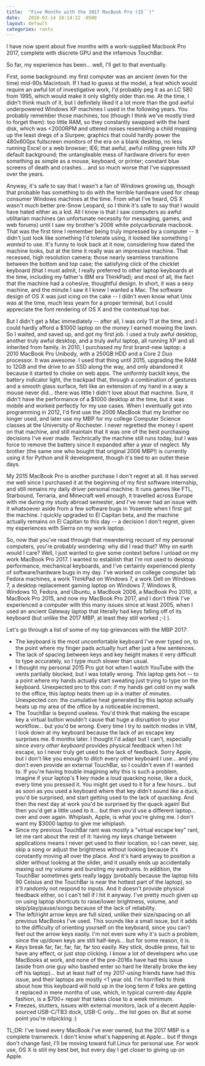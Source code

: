 ```yaml
---
title:  "Five Months with the 2017 MacBook Pro (15``)"
date:   2018-03-14 18:14:22 -0500
layout: default
categories: rants
---
```


I have now spent about five months with a work-supplied Macbook Pro 2017, complete with discrete GPU and the infamous TouchBar.

So far, my experience has been... well, I'll get to that eventually.

First, some background: my first computer was an ancient (even for the time) mid-90s Macintosh. If I had to guess at the model, a feat which would require an awful lot of investigative work, I'd probably peg it as an LC 580 from 1995, which would make it only slightly older than me. At the time, I didn't think much of it, but I definitely liked it a lot more than the god awful underpowered Windows XP machines I used in the following years. You probably remember those machines, too (though I think we've mostly tried to forget them): too little RAM, so they constantly swapped with the hard disk, which was <2000RPM and uttered noises resembling a child mopping up the least dregs of a Slurpee; graphics that could hardly power the 480x600px fullscreen monitors of the era on a blank desktop, no less running Excel or a web browser; IE6; that awful, awful rolling green hills XP default background; the untangleable mess of hardware drivers for even something as simple as a mouse, keyboard, or printer; constant blue screens of death and crashes... and so much worse that I've suppressed over the years.

Anyway, it's safe to say that I wasn't a fan of Windows growing up, though that probable has something to do with the terrible hardware used for cheap consumer Windows machines at the time. From what I've heard, OS X wasn't much better pre-Snow Leopard, so I think it's safe to say that I would have hated either as a kid. All I know is that I saw computers as awful utilitarian machines (an unfortunate necessity for messaging, games, and web forums) until I saw my brother's 2006 white polycarbonate macbook. That was the first time I remember being truly impressed by a computer -- it didn't just look like something I'd tolerate using, it looked like something I *wanted* to use. It's funny to look back at it now, considering how dated the machine looks, but at the time it really was an impressive machine. That recessed, high resolution camera; those nearly seamless transitions between the bottom and top case; the satisfying click of the chicklet keyboard (that I must admit, I really preferred to other laptop keyboards at the time, including my father's IBM era ThinkPad); and most of all, the fact that the machine had a cohesive, thoughtful design. In short, it was a sexy machine, and the minute I saw it I knew I wanted a Mac. The software design of OS X was just icing on the cake -- I didn't even know what Unix was at the time, much less yearn for a proper terminal, but I could appreciate the font rendering of OS X and the contextual top bar.

But I didn't get a Mac immediately -- after all, I was only 11 at the time, and I could hardly afford a $1000 laptop on the money I earned mowing the lawn. So I waited, and saved up, and got my first job. I used a truly awful desktop, another truly awful desktop, and a truly awful laptop, all running XP and all inherited from family. In 2010, I purchased my first brand-new laptop: a 2010 MacBook Pro Unibody, with a 250GB HDD and a Core 2 Duo processor. It was awesome. I used that thing until 2015, upgrading the RAM to 12GB and the drive to an SSD along the way, and only abandoned it because it started to choke on web apps. The uniformly backlit keys, the battery indicator light, the trackpad that, through a combination of gestures and a smooth glass surface, felt like an extension of my hand in a way a mouse never did... there was little I didn't love about that machine. Sure, it didn't have the performance of a $1000 desktop at the time, but it was mobile and worked perfectly for my use cases. When I eventually got into programming in 2012, I'd first use the 2006 MacBook that my brother no longer used, and later use my MBP for my college Computer Science classes at the University of Rochester. I never regretted the money I spent on that machine, and still maintain that it was one of the best purchasing decisions I've ever made. Technically the machine still runs today, but I was force to remove the battery since it expanded after a year of neglect. My brother (the same one who bought that original 2006 MBP!) is currently using it for Python and R development, though it's tied to an outlet these days.

My 2015 MacBook Pro is another purchase I don't regret at all. It has served me well since I purchased it at the beginning of my first software internship, and still remains my daily driver personal machine. It runs games like FTL, Starbound, Terraria, and Minecraft well enough, it travelled across Europe with me during my study abroad semester, and I've never had an issue with it whatsoever aside from a few software bugs in Yosemite when I first got the machine. I quickly upgraded to El Capitan beta, and the machine actually remains on El Capitan to this day -- a decision I don't regret, given my experiences with Sierra on my work laptop.

So, now that you've read through that meandering recount of my personal computers, you're probably wondering: why did I read that? Why on earth would I care? Well, I just wanted to give some context before I unload on my work MacBook Pro 2017. I wanted to establish that I'm not used to desktop performance, mechanical keyboards, and I've certainly experienced plenty of software/hardware bugs in my day. I've worked on college computer lab Fedora machines, a work ThinkPad on Windows 7, a work Dell on Windows 7, a desktop replacement gaming laptop on Windows 7, Windows 8, Windows 10, Fedora, and Ubuntu, a MacBook 2006, a MacBook Pro 2010, a MacBook Pro 2015, and now my MacBook Pro 2017, and I don't think I've experienced a computer with this many issues since at least 2005, when I used an ancient Gateway laptop that literally had keys falling off of its keyboard (but unlike the 2017 MBP, at least they still worked ;-) ).

Let's go through a list of some of my top grievances with the MBP 2017:
- The keyboard is the most uncomfortable keyboard I've ever typed on, to the point where my finger pads actually hurt after just a few sentences.
- The lack of spacing between keys and key height makes it very difficult to type accurately, so I type much slower than usual.
- I thought my personal 2015 Pro got hot when I watch YouTube with the vents partially blocked, but I was totally wrong. *This* laptop gets hot -- to a point where my hands actually start sweating just trying to type on the keyboard. Unexpected pro to this con: if my hands get cold on my walk to the office, this laptop heats them up in a matter of minutes. Unexpected con: the cumulative heat generated by this laptop actually heats up my area of the office by a noticeable increment. 
- The TouchBar is beyond useless. You'd think that making the escape key a virtual button wouldn't cause that huge a disruption to your workflow... but you'd be wrong. Every time I try to switch modes in VIM, I look down at my keyboard because the lack of an escape key surprises me. 6 months later. I thought I'd adapt but I can't, especially since *every other keyboard* provides physical feedback when I hit escape, so I never truly get used to the lack of feedback. Sorry Apple, but I don't like you enough to ditch every other keyboard I use... and you don't even provide an external TouchBar, so I couldn't even if I wanted to. If you're having trouble imagining why this is such a problem, imagine if your laptop's **1** key made a loud quacking noise, like a duck, every time you pressed it. You might get used to it for a few hours... but as soon as you used a keyboard where that key didn't sound like a duck, you'd be surprised, and start getting used to the lack of quacking. And then the next day at work you'd be surprised by the quack again! But then you'd get a little used to it... but then you'd use a different laptop... over and over again. Whiplash, Apple, is what you're giving me. I don't want my $3000 laptop to give me whiplash.
- Since my previous TouchBar rant was mostly a "virtual escape key" rant, let me rant about the rest of it: having my keys change between applications means I never get used to their location, so I can never, say, skip a song or adjust the brightness without looking because it's constantly moving all over the place. And it's hard anyway to position a slider without looking at the slider, and it usually ends up accidentally maxing out my volume and bursting my eardrums. In addition, the TouchBar sometimes gets really laggy (probably because the laptop hits 90 Celsius and the TouchBar is near the hottest part of the laptop), so it'll randomly not respond to inputs. And it doesn't provide physical feedback either, so I can't tell if I hit it anyway. I've pretty much given up on using laptop shortcuts to raise/lower brightness, volume, and skip/play/pause/songs because of the lack of reliability.
- The left/right arrow keys are full sized, unlike their size/spacing on all previous MacBooks I've used. This sounds like a small issue, but it adds to the difficulty of orienting yourself on the keyboard, since you can't feel out the arrow keys easily. I'm not even sure why it's such a problem, since the up/down keys are still half-keys... but for some reason, it is.
- Keys break far, far, far, far, far too easily. Key stick, double press, fail to have any effect, or just stop clicking. I know a lot of developers who use MacBooks at work, and none of the pre-2016s have had this issue (aside from one guy who bashed enter so hard he literally broke the key off his laptop)... but at least half of my 2017-using friends have had this issue, and their laptops are mostly <1 year old. I'm horrified to think about how this keyboard will hold up in the long term if folks are getting it replaced in mere months of use, which, in typical current-day Apple fashion, is a $700+ repair that takes close to a week minimum.
- Freezes, stutters, issues with external monitors, lack of a decent Apple-sourced USB-C/TB3 dock, USB-C only... the list goes on. But at some point you're nitpicking :)

TL;DR: I've loved every MacBook I've ever owned, but the 2017 MBP is a complete trainwreck. I don't know what's happening at Apple... but if things don't change fast, I'll be moving toward full Linux for personal use. For work use, OS X is still my best bet, but every day I get closer to giving up on Apple.
